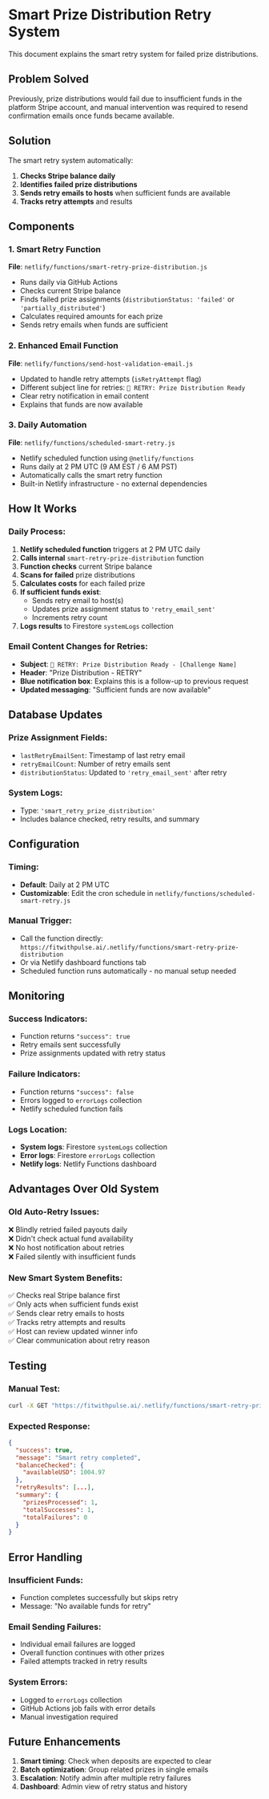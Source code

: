 # Smart Prize Distribution Retry System

This document explains the smart retry system for failed prize distributions.

## Problem Solved

Previously, prize distributions would fail due to insufficient funds in the platform Stripe account, and manual intervention was required to resend confirmation emails once funds became available.

## Solution

The smart retry system automatically:
1. **Checks Stripe balance daily**
2. **Identifies failed prize distributions** 
3. **Sends retry emails to hosts** when sufficient funds are available
4. **Tracks retry attempts** and results

## Components

### 1. Smart Retry Function
**File**: `netlify/functions/smart-retry-prize-distribution.js`
- Runs daily via GitHub Actions
- Checks current Stripe balance
- Finds failed prize assignments (`distributionStatus: 'failed'` or `'partially_distributed'`)
- Calculates required amounts for each prize
- Sends retry emails when funds are sufficient

### 2. Enhanced Email Function  
**File**: `netlify/functions/send-host-validation-email.js`
- Updated to handle retry attempts (`isRetryAttempt` flag)
- Different subject line for retries: `🔄 RETRY: Prize Distribution Ready`
- Clear retry notification in email content
- Explains that funds are now available

### 3. Daily Automation
**File**: `netlify/functions/scheduled-smart-retry.js`
- Netlify scheduled function using `@netlify/functions`
- Runs daily at 2 PM UTC (9 AM EST / 6 AM PST)
- Automatically calls the smart retry function
- Built-in Netlify infrastructure - no external dependencies

## How It Works

### Daily Process:
1. **Netlify scheduled function** triggers at 2 PM UTC daily
2. **Calls internal** `smart-retry-prize-distribution` function
3. **Function checks** current Stripe balance
4. **Scans for failed** prize distributions
5. **Calculates costs** for each failed prize
6. **If sufficient funds exist**:
   - Sends retry email to host(s)
   - Updates prize assignment status to `'retry_email_sent'`
   - Increments retry count
7. **Logs results** to Firestore `systemLogs` collection

### Email Content Changes for Retries:
- **Subject**: `🔄 RETRY: Prize Distribution Ready - [Challenge Name]`
- **Header**: "Prize Distribution - RETRY" 
- **Blue notification box**: Explains this is a follow-up to previous request
- **Updated messaging**: "Sufficient funds are now available"

## Database Updates

### Prize Assignment Fields:
- `lastRetryEmailSent`: Timestamp of last retry email
- `retryEmailCount`: Number of retry emails sent
- `distributionStatus`: Updated to `'retry_email_sent'` after retry

### System Logs:
- Type: `'smart_retry_prize_distribution'`
- Includes balance checked, retry results, and summary

## Configuration

### Timing:
- **Default**: Daily at 2 PM UTC
- **Customizable**: Edit the cron schedule in `netlify/functions/scheduled-smart-retry.js`

### Manual Trigger:
- Call the function directly: `https://fitwithpulse.ai/.netlify/functions/smart-retry-prize-distribution`
- Or via Netlify dashboard functions tab
- Scheduled function runs automatically - no manual setup needed

## Monitoring

### Success Indicators:
- Function returns `"success": true`
- Retry emails sent successfully 
- Prize assignments updated with retry status

### Failure Indicators:
- Function returns `"success": false`
- Errors logged to `errorLogs` collection
- Netlify scheduled function fails

### Logs Location:
- **System logs**: Firestore `systemLogs` collection
- **Error logs**: Firestore `errorLogs` collection  
- **Netlify logs**: Netlify Functions dashboard

## Advantages Over Old System

### Old Auto-Retry Issues:
❌ Blindly retried failed payouts daily  
❌ Didn't check actual fund availability  
❌ No host notification about retries  
❌ Failed silently with insufficient funds  

### New Smart System Benefits:
✅ Checks real Stripe balance first  
✅ Only acts when sufficient funds exist  
✅ Sends clear retry emails to hosts  
✅ Tracks retry attempts and results  
✅ Host can review updated winner info  
✅ Clear communication about retry reason  

## Testing

### Manual Test:
```bash
curl -X GET "https://fitwithpulse.ai/.netlify/functions/smart-retry-prize-distribution"
```

### Expected Response:
```json
{
  "success": true,
  "message": "Smart retry completed",
  "balanceChecked": {
    "availableUSD": 1004.97
  },
  "retryResults": [...],
  "summary": {
    "prizesProcessed": 1,
    "totalSuccesses": 1,
    "totalFailures": 0
  }
}
```

## Error Handling

### Insufficient Funds:
- Function completes successfully but skips retry
- Message: "No available funds for retry"

### Email Sending Failures:
- Individual email failures are logged
- Overall function continues with other prizes
- Failed attempts tracked in retry results

### System Errors:
- Logged to `errorLogs` collection
- GitHub Actions job fails with error details
- Manual investigation required

## Future Enhancements

1. **Smart timing**: Check when deposits are expected to clear
2. **Batch optimization**: Group related prizes in single emails
3. **Escalation**: Notify admin after multiple retry failures
4. **Dashboard**: Admin view of retry status and history

